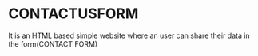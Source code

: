 # CONTACTUSFORM
It is an HTML based simple website where an user can share their data in the form(CONTACT FORM)

